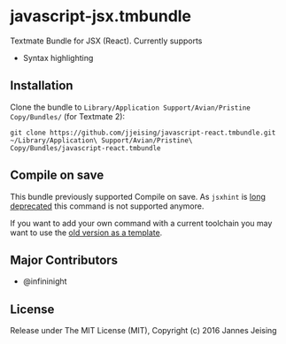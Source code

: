 javascript-jsx.tmbundle
=========================

Textmate Bundle for JSX (React). Currently supports

* Syntax highlighting

Installation
------------

Clone the bundle to `Library/Application Support/Avian/Pristine Copy/Bundles/` (for Textmate 2):

```
git clone https://github.com/jjeising/javascript-react.tmbundle.git ~/Library/Application\ Support/Avian/Pristine\ Copy/Bundles/javascript-react.tmbundle
```

Compile on save
---------------

This bundle previously supported Compile on save. As `jsxhint` is [long deprecated](https://facebook.github.io/react/blog/2015/06/12/deprecating-jstransform-and-react-tools.html) this command is not supported anymore.

If you want to add your own command with a current toolchain you may want to use the [old version as a template](https://github.com/jjeising/javascript-react.tmbundle/blob/e3a29da6851566c67e5b8103adfe82537d7a7b9d/Commands/Compile%20JSX.tmCommand).

Major Contributors
------------------

* @infininight

License
-------

Release under The MIT License (MIT), Copyright (c) 2016 Jannes Jeising
